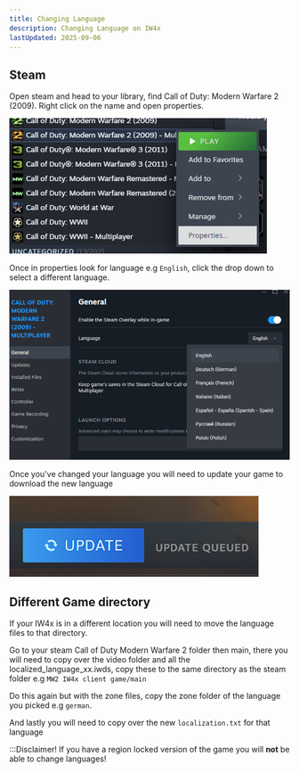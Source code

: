 ```yaml
---
title: Changing Language
description: Changing Language on IW4x
lastUpdated: 2025-09-06
---
```


## Steam

Open steam and head to your library, find Call of Duty: Modern Warfare 2 (2009).
Right click on the name and open properties.

![Changing Language](../../../assets/img/changelanguage/changelanguage_01.png)

Once in properties look for language e.g `English`, click the drop down to select a different language.

![Changing Language](../../../assets/img/changelanguage/changelanguage_02.png)

Once you've changed your language you will need to update your game to download the new language

![Changing Language](../../../assets/img/changelanguage/changelanguage_03.png)

## Different Game directory

If your IW4x is in a different location you will need to move the language files to that directory.

Go to your steam Call of Duty Modern Warfare 2 folder then main, there you will need to copy over the video folder and all the localized_language_xx.iwds, copy these to the same directory as the steam folder e.g `MW2 IW4x client game/main`

Do this again but with the zone files, copy the zone folder of the language you picked e.g `german`.

And lastly you will need to copy over the new `localization.txt` for that language

:::Disclaimer!
If you have a region locked version of the game you will **not** be able to change languages!